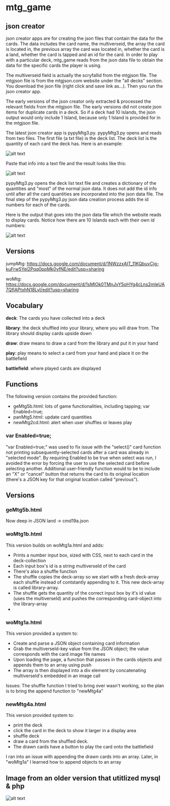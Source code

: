 # mtg_game

## json creator
json creator apps are for creating the json files that contain the data for the cards. The data includes the card name, the multiverseid, the array the card is located in, the previous array the card was located in, whether the card is a land, whether the card is tapped and an id for the card. In order to play with a particular deck, mtg_game reads from the json data file to obtain the data for the specific cards the player is using.

The multiverseid field is actually the scryfallid from the mtgjson file. The mtgjson file is from the mtgjson.com website under the "all decks" section. You download the json file (right click and save link as...). Then you run the json creator app.

The early versions of the json creator only extracted & processed the relevant fields from the mtgjson file. The early versions did not create json items for duplicate cards in a deck. So if a deck had 10 Islands, the json output would only include 1 Island, because only 1 Island is provided for in the mtgjson file.

The latest json creator app is pypyMtg3.py. pypyMtg3.py opens and reads from two files. The first file (a txt file) is the deck list. The deck list is the quantity of each card the deck has. Here is an example:

![alt text](screenshots/ashiokdecklist.jpg "Decklist example")

Paste that info into a text file and the result looks like this:

![alt text](screenshots/decklisttxtfile.jpg "Decklist text file example")

pypyMtg3.py opens the deck list text file and creates a dictionary of the quantities and "most" of the normal json data. It does not add the id info until after all the card quantities are incorporated into the json data file. The final step of the pypyMtg3.py json data creation process adds the id numbers for each of the cards.

Here is the output that goes into the json data file which the website reads to display cards. Notice how there are 10 Islands each with their own id numbers:

![alt text](screenshots/jsonoutput.jpg "json output with card duplicates")


## Versions

jumpMtg: https://docs.google.com/document/d/1NWzzxAIT_11KQbuvCjg-kuFrw5Yel2Pqq0ppMk0yfNE/edit?usp=sharing

woMtg: https://docs.google.com/document/d/1sMlOk0TMnJvY5oHYg4cLns2mIeUA7QflAPtxhN18LyI/edit?usp=sharing

## Vocabulary
**deck**: The cards you have collected into a deck

**library**: the deck shuffled into your library, where you will draw from. The library should display cards upside down

**draw**: draw means to draw a card from the library and put it in your hand

**play**: play means to select a card from your hand and place it on the battlefield

**battlefield**: where played cards are displayed

## Functions
The following version contains the provided function:

* geMtg5b.html: lots of game functionalities, including tapping; var Enabled=true;
* panMtg5.html: update card quantities
* newMtg2cd.html: alert when user shuffles or leaves play

### var Enabled=true;
"var Enabled=true;" was used to fix issue with the "select()" card function not printing subsequently-selected cards after a card was already in "selected mode". By requiring Enabled to be true when select was run, I avoided the error by forcing the user to use the selected card before selecting another. Additional user-friendly function would to be to include an "X" or "cancel" button that returns the card to its original location (there's a JSON key for that original location called "previous").

## Versions

### geMtg5b.html
Now deep in JSON land -> cmd19a.json

### woMtg1b.html
This version builds on woMtg1a.html and adds:
* Prints a number input box, sized with CSS, next to each card in the deck-collection
* Each input box's id is a string multiverseId of the card
* There's also a shuffle function
* The shuffle copies the deck-array so we start with a fresh deck-array each shuffle instead of contstantly appending to it. This new deck-array is called library-array.
* The shuffle gets the quantity of the correct input box by it's id value (uses the multiverseId) and pushes the corresponding card-object into the library-array
* 



### woMtg1a.html
This version provided a system to:
* Create and parse a JSON object containing card information
* Grab the multiverseId-key value from the JSON object; the value corresponds with the card image file names
* Upon loading the page, a function that passes in the cards objects and appends them to an array using push
* The array is then displayed into a div element by concatenating multiverseId's embedded in an image call

Issues: The shuffle function I tried to bring over wasn't working, so the plan is to bring the append function to "newMtg4a"

### newMtg4a.html
This version provided system to:
* print the deck
* click the card in the deck to show it larger in a display area
* shuffle deck
* draw a card from the shuffled deck.
* The drawn cards have a button to play the card onto the battlefield

I ran into an issue with appending the drawn cards into an array. Later, in "woMtg1a" I learned how to append objects to an array



## Image from an older version that utitlized mysql & php
![alt text](mtgDB.JPG "Description")
